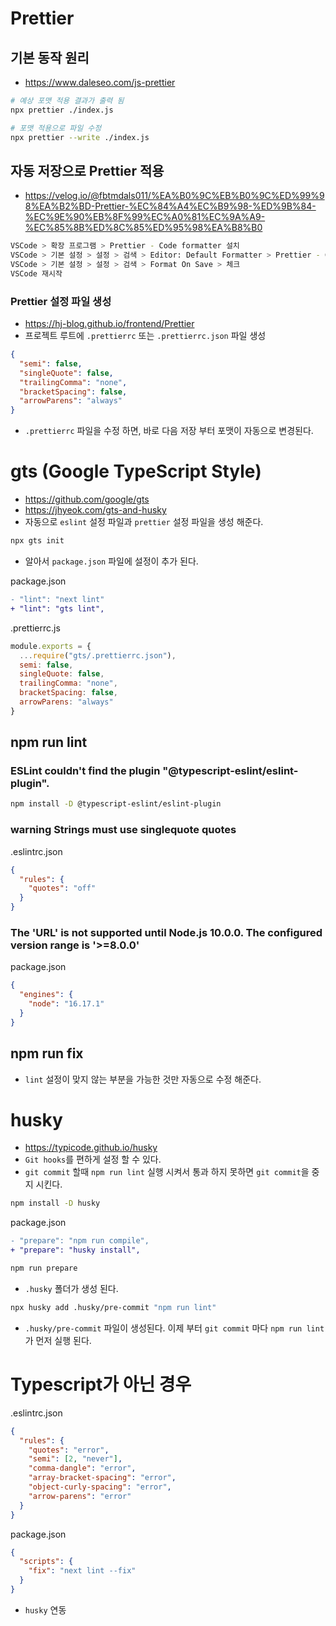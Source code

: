 # Prettier
## 기본 동작 원리
* https://www.daleseo.com/js-prettier
```sh
# 예상 포맷 적용 결과가 출력 됨
npx prettier ./index.js

# 포맷 적용으로 파일 수정
npx prettier --write ./index.js
```

## 자동 저장으로 Prettier 적용
* https://velog.io/@fbtmdals011/%EA%B0%9C%EB%B0%9C%ED%99%98%EA%B2%BD-Prettier-%EC%84%A4%EC%B9%98-%ED%9B%84-%EC%9E%90%EB%8F%99%EC%A0%81%EC%9A%A9-%EC%85%8B%ED%8C%85%ED%95%98%EA%B8%B0
```sh
VSCode > 확장 프로그램 > Prettier - Code formatter 설치
VSCode > 기본 설정 > 설정 > 검색 > Editor: Default Formatter > Prettier - Code formatter 선택
VSCode > 기본 설정 > 설정 > 검색 > Format On Save > 체크
VSCode 재시작
```

### Prettier 설정 파일 생성
* https://hj-blog.github.io/frontend/Prettier
* 프로젝트 루트에 `.prettierrc` 또는 `.prettierrc.json` 파일 생성
```json
{
  "semi": false,
  "singleQuote": false,
  "trailingComma": "none",
  "bracketSpacing": false,
  "arrowParens": "always"
}
```
* `.prettierrc` 파일을 수정 하면, 바로 다음 저장 부터 포맷이 자동으로 변경된다.

# gts (Google TypeScript Style)
* https://github.com/google/gts
* https://jhyeok.com/gts-and-husky
* 자동으로 `eslint` 설정 파일과 `prettier` 설정 파일을 생성 해준다.
```sh
npx gts init
```
* 알아서 `package.json` 파일에 설정이 추가 된다.

package.json
```diff
- "lint": "next lint"
+ "lint": "gts lint",
```

.prettierrc.js
```js
module.exports = {
  ...require("gts/.prettierrc.json"),
  semi: false,
  singleQuote: false,
  trailingComma: "none",
  bracketSpacing: false,
  arrowParens: "always"
}
```

## npm run lint
### ESLint couldn't find the plugin "@typescript-eslint/eslint-plugin".
```sh
npm install -D @typescript-eslint/eslint-plugin
```

### warning Strings must use singlequote quotes
.eslintrc.json
```json
{
  "rules": {
    "quotes": "off"
  }
}
```

### The 'URL' is not supported until Node.js 10.0.0. The configured version range is '>=8.0.0'
package.json
```json
{
  "engines": {
    "node": "16.17.1"
  }
}
```

## npm run fix
* `lint` 설정이 맞지 않는 부분을 가능한 것만 자동으로 수정 해준다.

# husky
* https://typicode.github.io/husky
* `Git hooks`를 편하게 설정 할 수 있다.
* `git commit` 할때 `npm run lint` 실행 시켜서 통과 하지 못하면 `git commit`을 중지 시킨다.
```sh
npm install -D husky
```

package.json
```diff
- "prepare": "npm run compile",
+ "prepare": "husky install",
```

```sh
npm run prepare
```
* `.husky` 폴더가 생성 된다.

```sh
npx husky add .husky/pre-commit "npm run lint"
```
* `.husky/pre-commit` 파일이 생성된다. 이제 부터 `git commit` 마다 `npm run lint`가 먼저 실행 된다.

# Typescript가 아닌 경우
.eslintrc.json
```json
{
  "rules": {
    "quotes": "error",
    "semi": [2, "never"],
    "comma-dangle": "error",
    "array-bracket-spacing": "error",
    "object-curly-spacing": "error",
    "arrow-parens": "error"
  }
}
```

package.json
```json
{
  "scripts": {
    "fix": "next lint --fix"
  }
}
```
* `husky` 연동
